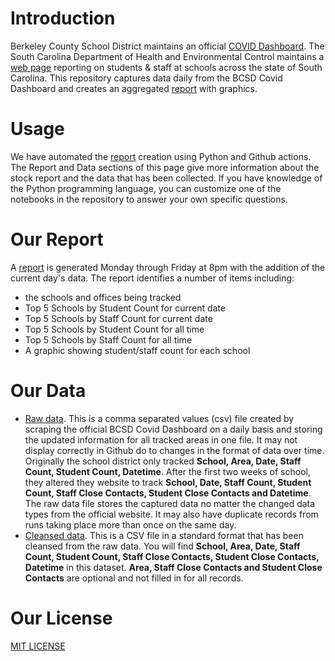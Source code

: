 # Introduction
Berkeley County School District maintains an official [COVID Dashboard](https://www.bcsdschools.net/Domain/8307). The South Carolina Department of Health and Environmental Control maintains a [web page](https://scdhec.gov/covid19/covid-19-data/covid-19-cases-associated-staff-students) reporting on students & staff at schools across the state of South Carolina. This repository captures data daily from the BCSD Covid Dashboard and creates an aggregated [report](output/report.md) with graphics. 

# Usage
We have automated the [report](output/report.md) creation using Python and Github actions. The Report and Data sections of this page give more information about the stock report and the data that has been collected. If you have knowledge of the Python programming language, you can customize one of the notebooks in the repository to answer your own specific questions.

# Our Report
A [report](output/report.md) is generated Monday through Friday at 8pm with the addition of the current day's data. 
The report identifies a number of items including:
- the schools and offices being tracked
- Top 5 Schools by Student Count for current date
- Top 5 Schools by Staff Count for current date
- Top 5 Schools by Student Count for all time
- Top 5 Schools by Staff Count for all time
- A graphic showing student/staff count for each school

# Our Data
- [Raw data](output/data.csv). This is a comma separated values (csv) file created by scraping the official BCSD Covid Dashboard on a daily basis and storing the updated information for all tracked areas in one file. It may not display correctly in Github do to changes in the format of data over time. Originally the school district only tracked **School, Area, Date, Staff Count, Student Count, Datetime**. After the first two weeks of school, they altered they website to track **School, Date, Staff Count, Student Count, Staff Close Contacts, Student Close Contacts and Datetime**. The raw data file stores the captured data no matter the changed data types from the official website. It may also have duplicate records from runs taking place more than once on the same day.
- [Cleansed data](output/cleansed_data.csv). This is a CSV file in a standard format that has been cleansed from the raw data. You will find **School, Area, Date, Staff Count, Student Count, Staff Close Contacts, Student Close Contacts, Datetime** in this dataset. **Area, Staff Close Contacts and Student Close Contacts** are optional and not filled in for all records. 

# Our License
[MIT LICENSE](LICENSE)
